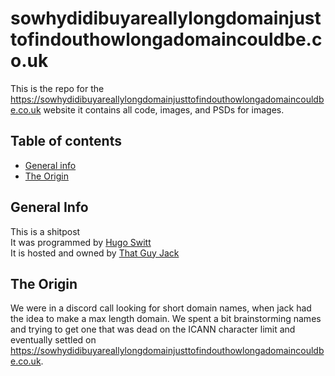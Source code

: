 # sowhydidibuyareallylongdomainjusttofindouthowlongadomaincouldbe.co.uk

This is the repo for the https://sowhydidibuyareallylongdomainjusttofindouthowlongadomaincouldbe.co.uk website it contains all code, images, and PSDs for images. 

## Table of contents
* [General info](#general-info)
* [The Origin](#the-origin)

## General Info
This is a shitpost<br>
It was programmed by [Hugo Switt](https://github.com/bobgregory)<br>
It is hosted and owned by [That Guy Jack](https://github.com/that-guy-jack)
## The Origin
We were in a discord call looking for short domain names, when jack had the idea to make a max length domain. We spent a bit brainstorming names and trying to get one that was dead on the ICANN character limit and eventually settled on https://sowhydidibuyareallylongdomainjusttofindouthowlongadomaincouldbe.co.uk.
